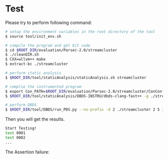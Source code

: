 # Test

Please try to perform following command:

```sh
# setup the environment variables in the root directory of the tool
$ source tool/init_env.sh

# compile the program and get bit code
$ cd $ROOT_DIR/evaluation/Parsec-2.0/streamcluster
$ ./cleanDIR.sh
$ CXX=wllvm++ make
$ extract-bc ./streamcluster

# perform static analysis
$ $ROOT_DIR/tool/staticAnalysis/staticAnalysis.sh streamcluster

# complie the instrumented program
$ export Con_PATH=$ROOT_DIR/evaluation/Parsec-2.0/streamcluster/ConConfig.streamcluster
$ $ROOT_DIR/tool/staticAnalysis/DBDS-INSTRU/dbds-clang-fast++ -g ./streamcluster.bc -o streamcluster -lpthread -ldl -fsanitize=address

# perform DBDS
$ $ROOT_DIR/tool/DBDS/run_PDS.py --no-prefix -d 2 ./streamcluster 2 5 1 10 10 5 none output.txt 2
```

Then you will get the results.

```sh
Start Testing!
test 0001
test 0002
...
```

The Assertion failure:

```sh
```